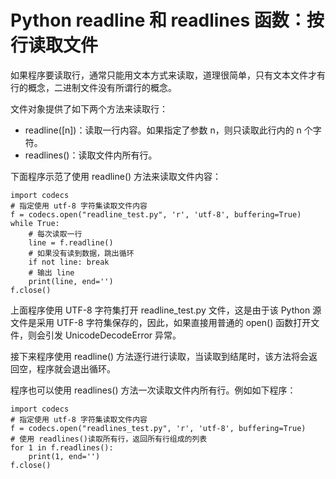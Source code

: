 # Python readline 和 readlines 函数：按行读取文件

如果程序要读取行，通常只能用文本方式来读取，道理很简单，只有文本文件才有行的概念，二进制文件没有所谓行的概念。

文件对象提供了如下两个方法来读取行：

*   readline([n])：读取一行内容。如果指定了参数 n，则只读取此行内的 n 个字符。
*   readlines()：读取文件内所有行。

下面程序示范了使用 readline() 方法来读取文件内容：

```
import codecs
# 指定使用 utf-8 字符集读取文件内容
f = codecs.open("readline_test.py", 'r', 'utf-8', buffering=True)
while True:
    # 每次读取一行
    line = f.readline()
    # 如果没有读到数据，跳出循环
    if not line: break
    # 输出 line
    print(line, end='')
f.close()
```

上面程序使用 UTF-8 字符集打开 readline_test.py 文件，这是由于该 Python 源文件是采用 UTF-8 字符集保存的，因此，如果直接用普通的 open() 函数打开文件，则会引发 UnicodeDecodeError 异常。

接下来程序使用 readline() 方法逐行进行读取，当读取到结尾时，该方法将会返回空，程序就会退出循环。

程序也可以使用 readlines() 方法一次读取文件内所有行。例如如下程序：

```
import codecs
# 指定使用 utf-8 字符集读取文件内容
f = codecs.open("readlines_test.py", 'r', 'utf-8', buffering=True)
# 使用 readlines()读取所有行，返回所有行组成的列表
for 1 in f.readlines():
    print(1, end='')
f.close()
```
